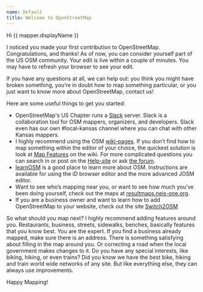 ```yaml
---
name: Default
title: Welcome to OpenStreetMap
---
```


Hi {{ mapper.displayName }}

I noticed you made your first contribution to OpenStreetMap. Congratulations, and thanks! As of now, you can consider yourself part of the US OSM community. Your edit is live within a couple of minutes. You may have to refresh your browser to see your edit.

If you have any questions at all, we can help out: you think you might have broken something, you’re in doubt how to map something particular, or you just want to know more about OpenStreetMap, contact us!

Here are some useful things to get you started:

* OpenStreetMap's US Chapter runs a [Slack](https://slack.openstreetmap.us/) server.  Slack is a collaboration tool for OSM mappers, organizers, and developers.  Slack even has our own #local-kansas channel where you can chat with other Kansas mappers.
* I highly recommend using the OSM [wiki-pages](http://wiki.openstreetmap.org/). If you don’t find how to map something within the editor of your choice, the quickest solution is look at [Map Features](https://wiki.openstreetmap.org/wiki/Map_Features) on the wiki. For more complicated questions you can search in or post on the [Help-site](http://help.openstreetmap.org) or ask [the forum](http://forum.openstreetmap.org/viewforum.php?id=20). 
* [learnOSM](http://learnosm.org) is a good place to learn more about OSM. Instructions are available for using the iD browser editor and the more advanced JOSM editor.
* Want to see who’s mapping near you, or want to see how much you’ve been doing yourself, check out the maps at [resultmaps.neis-one.org](http://resultmaps.neis-one.org/).
* If you are a business owner and want to learn how to add OpenStreetMap to your website, check out the site [Switch2OSM](https://switch2osm.org/)

So what should you map next? I highly recommend adding features around you. Restaurants, business, streets, sidewalks, benches, basically features that you know best. You are the expert. If you find a business already mapped, make sure there is an address. There is something satisfying about filling in the map around you. Or correcting a road when the local government makes changes to it. Do you have any special interests, like biking, hiking, or even trains? Did you know we have the best bike, hiking and train world wide networks of any site. But like everything else, they can always use improvements.

Happy Mapping!
